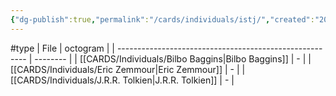 ```yaml
---
{"dg-publish":true,"permalink":"/cards/individuals/istj/","created":"2023-04-29T12:09:39.846+02:00","updated":"2023-05-02T10:37:26.406+02:00"}
---
```


#type
| File                                                    | octogram |
| ------------------------------------------------------- | -------- |
| [[CARDS/Individuals/Bilbo Baggins\|Bilbo Baggins]]   | \-       |
| [[CARDS/Individuals/Eric Zemmour\|Eric Zemmour]]     | \-       |
| [[CARDS/Individuals/J.R.R. Tolkien\|J.R.R. Tolkien]] | \-       |

